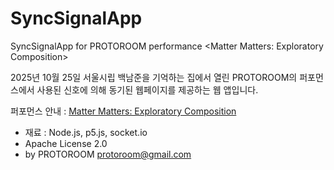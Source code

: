 # SyncSignalApp
SyncSignalApp for PROTOROOM performance &lt;Matter Matters: Exploratory Composition&gt;

2025년 10월 25일 서울시립 백남준을 기억하는 집에서 열린 PROTOROOM의 퍼포먼스에서 사용된 신호에 의해 동기된 웹페이지를 제공하는 웹 앱입니다.

퍼포먼스 안내 : [Matter Matters: Exploratory Composition](https://sema.seoul.go.kr/kr/whatson/event/detail?exNo=0&acadmyEeNo=0&evtNo=1455791&glolangType=KOR)

- 재료 : Node.js, p5.js, socket.io
- Apache License 2.0
- by PROTOROOM <protoroom@gmail.com>

 

